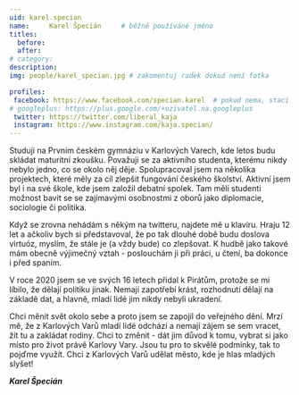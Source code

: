 ```yaml
---
uid: karel.specian
name:     Karel Špecián  	# běžně používáné jméno
titles:
  before: 
  after: 
# category:
description:  
img: people/karel_specian.jpg # zakomentuj radek dokud není fotka

profiles:
 facebook: https://www.facebook.com/specian.karel  # pokud nema, staci smazat tuto radku
# googleplus: https://plus.google.com/+uzivatel.na.googleplus
 twitter: https://twitter.com/liberal_kaja
 instagram: https://www.instagram.com/kaja.specian/
---
```

Studuji na Prvním českém gymnáziu v Karlových Varech, kde letos budu skládat maturitní zkoušku. Považuji se za aktivního studenta, kterému nikdy nebylo jedno, co se okolo něj děje. Spolupracoval jsem na několika projektech, které měly za cíl zlepšit fungování českého školství. Aktivní jsem byl i na své škole, kde jsem založil debatní spolek. Tam měli studenti možnost bavit se se zajímavými osobnostmi z oborů jako diplomacie, sociologie či politika. 

Když se zrovna nehádám s někým na twitteru, najdete mě u klavíru. Hraju 12 let a ačkoliv bych si představoval, že po tak dlouhé době budu doslova virtuóz, myslím, že stále je (a vždy bude) co zlepšovat. K hudbě jako takové mám obecně výjimečný vztah - poslouchám ji při práci, u čtení, ba dokonce i před spaním.

V roce 2020 jsem se ve svých 16 letech přidal k Pirátům, protože se mi líbilo, že dělají politiku jinak. Nemají zapotřebí krást, rozhodnutí dělají na základě dat, a hlavně, mladí lidé jim nikdy nebyli ukradení. 

Chci měnit svět okolo sebe a proto jsem se zapojil do veřejného dění. Mrzí mě, že z Karlových Varů mladí lidé odchází a nemají zájem se sem vracet, žít tu a zakládat rodiny. Chci to změnit - dát jim důvod k tomu, vybrat si jako místo pro život právě Karlovy Vary. Jsou tu pro to skvělé podmínky, tak to pojďme využít. 
Chci z Karlových Varů udělat město, kde je hlas mladých slyšet!

***Karel Špecián***
